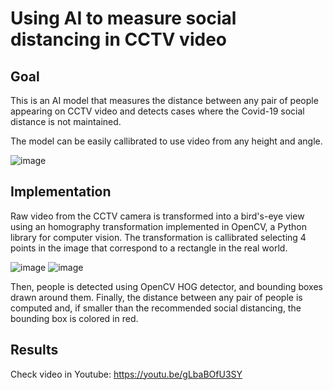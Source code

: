 # Using AI to measure social distancing in CCTV video

## Goal
This is an AI model that measures the distance between any pair of people appearing on CCTV video and detects cases where the Covid-19 social distance is not maintained.

The model can be easily callibrated to use video from any height and angle.

![image](https://user-images.githubusercontent.com/45198217/118699202-8e857d80-b811-11eb-91fb-df7d40e12df7.png)

## Implementation
Raw video from the CCTV camera is transformed into a bird's-eye view using an homography transformation implemented in OpenCV, a Python library for computer vision. The transformation is callibrated selecting 4 points in the image that correspond to a rectangle in the real world.

![image](https://user-images.githubusercontent.com/45198217/118703135-0a81c480-b816-11eb-88fb-de2bf9cbe3ae.png) ![image](https://user-images.githubusercontent.com/45198217/118703436-5fbdd600-b816-11eb-96e5-b197e5f601a3.png)

Then, people is detected using OpenCV HOG detector, and bounding boxes drawn around them. Finally, the distance between any pair of people is computed and, if smaller than the recommended social distancing, the bounding box is colored in red.



## Results
Check video in Youtube: https://youtu.be/gLbaBOfU3SY
